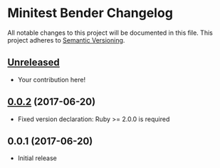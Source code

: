 # Minitest Bender Changelog

All notable changes to this project will be documented in this file. This project adheres to [Semantic Versioning][Semver].

## [Unreleased]

* Your contribution here!

## [0.0.2][] (2017-06-20)

* Fixed version declaration: Ruby >= 2.0.0 is required

## 0.0.1 (2017-06-20)

* Initial release

[Semver]: http://semver.org
[Unreleased]: https://github.com/eugeniobruno/minitest-bender/compare/v0.0.2...HEAD
[0.0.2]: https://github.com/eugeniobruno/minitest-bender/compare/v0.0.1...v0.0.2